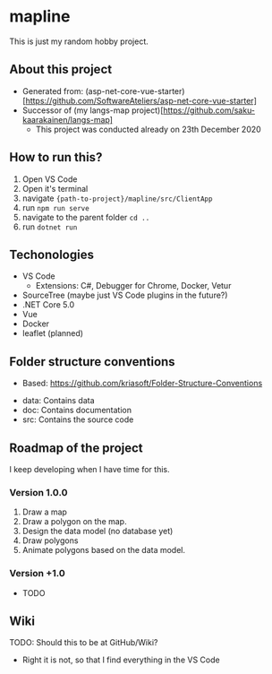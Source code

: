 # mapline
This is just my random hobby project. 

## About this project
 - Generated from: (asp-net-core-vue-starter)[https://github.com/SoftwareAteliers/asp-net-core-vue-starter]
 - Successor of (my langs-map project)[https://github.com/saku-kaarakainen/langs-map] 
     - This project was conducted already on 23th December 2020    

## How to run this?
 1. Open VS Code
 2. Open it's terminal
 3. navigate `{path-to-project}/mapline/src/ClientApp`
 4. run `npm run serve`
 5. navigate to the parent folder `cd ..`
 6. run `dotnet run`

## Techonologies
 - VS Code
     - Extensions: C#, Debugger for Chrome, Docker, Vetur
 - SourceTree (maybe just VS Code plugins in the future?)
 - .NET Core 5.0
 - Vue
 - Docker
 - leaflet (planned)

 ## Folder structure conventions
  - Based: https://github.com/kriasoft/Folder-Structure-Conventions
  * data: Contains data
  * doc: Contains documentation
  * src: Contains the source code


## Roadmap of the project
I keep developing when I have time for this.

### Version 1.0.0
1. Draw a map
2. Draw a polygon on the map.
3. Design the data model (no database yet)
4. Draw polygons
5. Animate polygons based on the data model.

### Version +1.0
 - TODO

 ## Wiki
 TODO: Should this to be at GitHub/Wiki?
  - Right it is not, so that I find everything in the VS Code